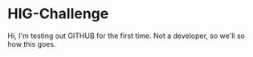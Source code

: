 # HIG-Challenge

Hi, I'm testing out GITHUB for the first time.  Not a developer, so we'll so how this goes.

